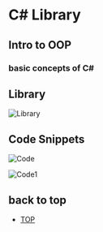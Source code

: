 # C# Library
## Intro to OOP 
### basic concepts of C#

## Library

![Library](https://github.com/DASchroeder/CSharpLibrary/blob/master/0.18_Playground/Screenshots/C%23Library1.png)


## Code Snippets

![Code](https://github.com/DASchroeder/CSharpLibrary/blob/master/0.18_Playground/Screenshots/C%23Library2.png)


![Code1](https://github.com/DASchroeder/CSharpLibrary/blob/master/0.18_Playground/Screenshots/C%23Library3.png)


## back to top
* [TOP](#TOP)
